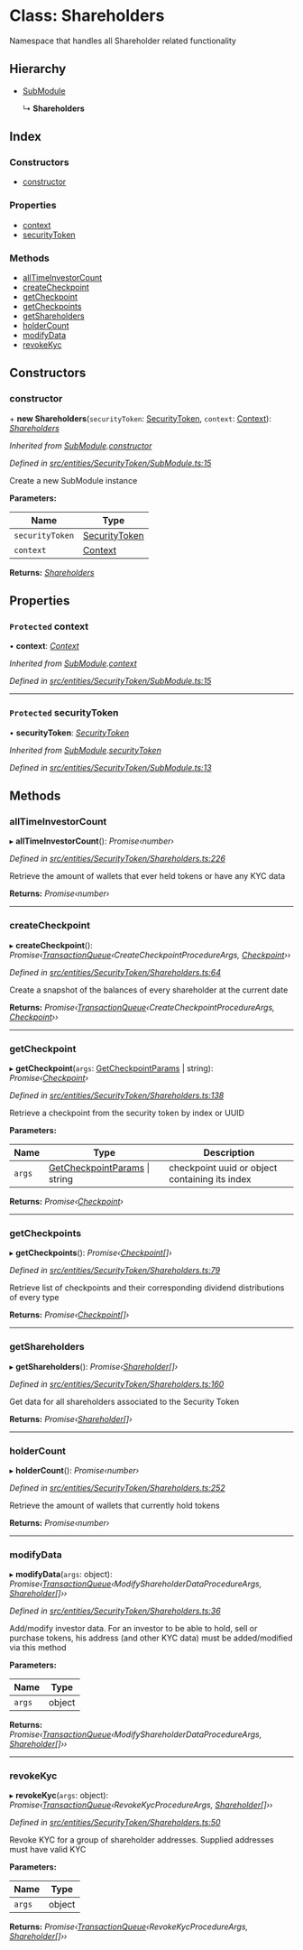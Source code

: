 # Class: Shareholders

Namespace that handles all Shareholder related functionality

## Hierarchy

* [SubModule](entities.securitytoken.submodule.md)

  ↳ **Shareholders**

## Index

### Constructors

* [constructor](entities.securitytoken.shareholders.md#constructor)

### Properties

* [context](entities.securitytoken.shareholders.md#protected-context)
* [securityToken](entities.securitytoken.shareholders.md#protected-securitytoken)

### Methods

* [allTimeInvestorCount](entities.securitytoken.shareholders.md#alltimeinvestorcount)
* [createCheckpoint](entities.securitytoken.shareholders.md#createcheckpoint)
* [getCheckpoint](entities.securitytoken.shareholders.md#getcheckpoint)
* [getCheckpoints](entities.securitytoken.shareholders.md#getcheckpoints)
* [getShareholders](entities.securitytoken.shareholders.md#getshareholders)
* [holderCount](entities.securitytoken.shareholders.md#holdercount)
* [modifyData](entities.securitytoken.shareholders.md#modifydata)
* [revokeKyc](entities.securitytoken.shareholders.md#revokekyc)

## Constructors

###  constructor

\+ **new Shareholders**(`securityToken`: [SecurityToken](entities.securitytoken.securitytoken.md), `context`: [Context](_context_.context.md)): *[Shareholders](entities.securitytoken.shareholders.md)*

*Inherited from [SubModule](entities.securitytoken.submodule.md).[constructor](entities.securitytoken.submodule.md#constructor)*

*Defined in [src/entities/SecurityToken/SubModule.ts:15](https://github.com/PolymathNetwork/polymath-sdk/blob/ce52226/src/entities/SecurityToken/SubModule.ts#L15)*

Create a new SubModule instance

**Parameters:**

Name | Type |
------ | ------ |
`securityToken` | [SecurityToken](entities.securitytoken.securitytoken.md) |
`context` | [Context](_context_.context.md) |

**Returns:** *[Shareholders](entities.securitytoken.shareholders.md)*

## Properties

### `Protected` context

• **context**: *[Context](_context_.context.md)*

*Inherited from [SubModule](entities.securitytoken.submodule.md).[context](entities.securitytoken.submodule.md#protected-context)*

*Defined in [src/entities/SecurityToken/SubModule.ts:15](https://github.com/PolymathNetwork/polymath-sdk/blob/ce52226/src/entities/SecurityToken/SubModule.ts#L15)*

___

### `Protected` securityToken

• **securityToken**: *[SecurityToken](entities.securitytoken.securitytoken.md)*

*Inherited from [SubModule](entities.securitytoken.submodule.md).[securityToken](entities.securitytoken.submodule.md#protected-securitytoken)*

*Defined in [src/entities/SecurityToken/SubModule.ts:13](https://github.com/PolymathNetwork/polymath-sdk/blob/ce52226/src/entities/SecurityToken/SubModule.ts#L13)*

## Methods

###  allTimeInvestorCount

▸ **allTimeInvestorCount**(): *Promise‹number›*

*Defined in [src/entities/SecurityToken/Shareholders.ts:226](https://github.com/PolymathNetwork/polymath-sdk/blob/ce52226/src/entities/SecurityToken/Shareholders.ts#L226)*

Retrieve the amount of wallets that ever held tokens or have any KYC data

**Returns:** *Promise‹number›*

___

###  createCheckpoint

▸ **createCheckpoint**(): *Promise‹[TransactionQueue](entities.transactionqueue.md)‹CreateCheckpointProcedureArgs, [Checkpoint](entities.checkpoint.md)››*

*Defined in [src/entities/SecurityToken/Shareholders.ts:64](https://github.com/PolymathNetwork/polymath-sdk/blob/ce52226/src/entities/SecurityToken/Shareholders.ts#L64)*

Create a snapshot of the balances of every shareholder at the current date

**Returns:** *Promise‹[TransactionQueue](entities.transactionqueue.md)‹CreateCheckpointProcedureArgs, [Checkpoint](entities.checkpoint.md)››*

___

###  getCheckpoint

▸ **getCheckpoint**(`args`: [GetCheckpointParams](../interfaces/entities.securitytoken.getcheckpointparams.md) | string): *Promise‹[Checkpoint](entities.checkpoint.md)›*

*Defined in [src/entities/SecurityToken/Shareholders.ts:138](https://github.com/PolymathNetwork/polymath-sdk/blob/ce52226/src/entities/SecurityToken/Shareholders.ts#L138)*

Retrieve a checkpoint from the security token by index or UUID

**Parameters:**

Name | Type | Description |
------ | ------ | ------ |
`args` | [GetCheckpointParams](../interfaces/entities.securitytoken.getcheckpointparams.md) &#124; string | checkpoint uuid or object containing its index  |

**Returns:** *Promise‹[Checkpoint](entities.checkpoint.md)›*

___

###  getCheckpoints

▸ **getCheckpoints**(): *Promise‹[Checkpoint](entities.checkpoint.md)[]›*

*Defined in [src/entities/SecurityToken/Shareholders.ts:79](https://github.com/PolymathNetwork/polymath-sdk/blob/ce52226/src/entities/SecurityToken/Shareholders.ts#L79)*

Retrieve list of checkpoints and their corresponding dividend distributions of every type

**Returns:** *Promise‹[Checkpoint](entities.checkpoint.md)[]›*

___

###  getShareholders

▸ **getShareholders**(): *Promise‹[Shareholder](entities.shareholder.md)[]›*

*Defined in [src/entities/SecurityToken/Shareholders.ts:160](https://github.com/PolymathNetwork/polymath-sdk/blob/ce52226/src/entities/SecurityToken/Shareholders.ts#L160)*

Get data for all shareholders associated to the Security Token

**Returns:** *Promise‹[Shareholder](entities.shareholder.md)[]›*

___

###  holderCount

▸ **holderCount**(): *Promise‹number›*

*Defined in [src/entities/SecurityToken/Shareholders.ts:252](https://github.com/PolymathNetwork/polymath-sdk/blob/ce52226/src/entities/SecurityToken/Shareholders.ts#L252)*

Retrieve the amount of wallets that currently hold tokens

**Returns:** *Promise‹number›*

___

###  modifyData

▸ **modifyData**(`args`: object): *Promise‹[TransactionQueue](entities.transactionqueue.md)‹ModifyShareholderDataProcedureArgs, [Shareholder](entities.shareholder.md)[]››*

*Defined in [src/entities/SecurityToken/Shareholders.ts:36](https://github.com/PolymathNetwork/polymath-sdk/blob/ce52226/src/entities/SecurityToken/Shareholders.ts#L36)*

Add/modify investor data. For an investor to be able to hold, sell or purchase tokens, his address (and other KYC data)
must be added/modified via this method

**Parameters:**

Name | Type |
------ | ------ |
`args` | object |

**Returns:** *Promise‹[TransactionQueue](entities.transactionqueue.md)‹ModifyShareholderDataProcedureArgs, [Shareholder](entities.shareholder.md)[]››*

___

###  revokeKyc

▸ **revokeKyc**(`args`: object): *Promise‹[TransactionQueue](entities.transactionqueue.md)‹RevokeKycProcedureArgs, [Shareholder](entities.shareholder.md)[]››*

*Defined in [src/entities/SecurityToken/Shareholders.ts:50](https://github.com/PolymathNetwork/polymath-sdk/blob/ce52226/src/entities/SecurityToken/Shareholders.ts#L50)*

Revoke KYC for a group of shareholder addresses. Supplied addresses must have valid KYC

**Parameters:**

Name | Type |
------ | ------ |
`args` | object |

**Returns:** *Promise‹[TransactionQueue](entities.transactionqueue.md)‹RevokeKycProcedureArgs, [Shareholder](entities.shareholder.md)[]››*
